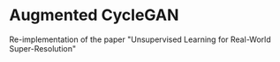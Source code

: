 # Augmented CycleGAN
Re-implementation of the paper "Unsupervised Learning for Real-World Super-Resolution"
